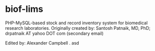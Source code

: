 biof-lims
=========
PHP-MySQL-based stock and record inventory system for biomedical research laboratories.
Originally created by: Santosh Patnaik, MD, PhD; drpatnaik AT yahoo DOT com (secondary email)

Edited by: Alexander Campbell
.
asd

